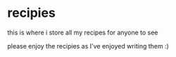 # recipies
this is where i store all my recipes for anyone to see

please enjoy the recipies as I've enjoyed writing them :)
